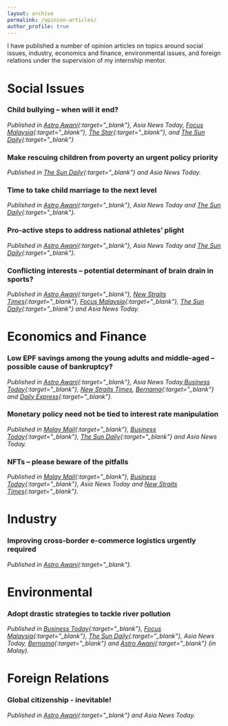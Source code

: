 ```yaml
---
layout: archive
permalink: /opinion-articles/
author_profile: true
---
```


I have published a number of opinion articles on topics around social issues, industry, economics and finance, environmental issues, and foreign relations under the supervision of my internship mentor. 

# Social Issues #
### Child bullying – when will it end? ###
*Published in [Astro Awani](https://www.astroawani.com/berita-malaysia/child-bullying-when-will-it-end-336611){:target="_blank"}, Asia News Today, [Focus Malaysia](https://focusmalaysia.my/child-bullying-will-it-ever-end/){:target="_blank"}, [The Star](https://www.thestar.com.my/opinion/letters/2021/12/18/use-holistic-approach-to-address-child-bullying){:target="_blank"}, and [The Sun Daily](https://thesun.my/opinion_news/tackle-child-bullying-issue-now-AB8704147){:target="_blank"}*

### Make rescuing children from poverty an urgent policy priority ###
*Published in [The Sun Daily](https://thesun.my/opinion_news/eradicating-child-poverty-top-priority-20-01-NF8777852){:target="_blank"} and Asia News Today.*

### Time to take child marriage to the next level ###
*Published in [Astro Awani](https://www.astroawani.com/berita-malaysia/time-take-child-marriage-next-level-342918){:target="_blank"}, Asia News Today and [The Sun Daily](https://thesun.my/opinion_news/time-to-change-child-marriage-laws-CJ8795712){:target="_blank"}.*

### Pro-active steps to address national athletes’ plight ###
*Published in [Astro Awani](https://www.astroawani.com/berita-sukan/proactive-steps-address-national-athletes-plight-342913){:target="_blank"}, Asia News Today and [The Sun Daily](https://thesun.my/opinion_news/address-our-athletes-plight-HN8791955){:target="_blank"}.*

### Conflicting interests – potential determinant of brain drain in sports? ###
*Published in [Astro Awani](https://www.astroawani.com/berita-malaysia/conflicting-interests-potential-determinant-brain-drain-sports-343993){:target="_blank"}, [New Straits Times](https://www.nst.com.my/opinion/columnists/2022/01/767059/zii-jia-row-highlights-conflicting-interests-sports-bodies){:target="_blank"}, [Focus Malaysia](https://focusmalaysia.my/conflicting-interests-potential-determinant-of-brain-drain-in-sports/){:target="_blank"}, [The Sun Daily](https://www.thesundaily.my/opinion/resolve-off-field-sports-malaise-HL8841449){:target="_blank"} and Asia News Today.*

# Economics and Finance #
### Low EPF savings among the young adults and middle-aged – possible cause of bankruptcy? ###
*Published in [Astro Awani](https://www.astroawani.com/berita-malaysia/low-epf-savings-among-young-adults-and-middleaged-possible-cause-bankruptcy-332994){:target="_blank"}, Asia News Today,[Business Today](https://www.businesstoday.com.my/2021/11/27/low-epf-savings-if-not-addressed-could-lead-to-mass-bankruptcy/){:target="_blank"}, [New Straits Times](https://www.nst.com.my/opinion/letters/2021/11/749572/time-bankruptcy-moratorium), [Bernama](https://www.bernama.com/en/thoughts/news.php?id=2029495){:target="_blank"} and [Daily Express](https://www.dailyexpress.com.my/read/4670/avoiding-a-bankruptcy-crisis/){:target="_blank"}.*

### Monetary policy need not be tied to interest rate manipulation ###
*Published in [Malay Mail](https://www.malaymail.com/news/what-you-think/2022/02/17/monetary-policy-need-not-be-tied-to-interest-rate-manipulation-jason-loh-an/2042195){:target="_blank"}, [Business Today](https://www.businesstoday.com.my/2022/02/17/monetary-policy-need-not-be-tied-to-interest-rate-manipulation/){:target="_blank"}, [The Sun Daily](https://www.thesundaily.my/opinion/right-move-to-hold-opr-21-02-HG8877933){:target="_blank"} and Asia News Today.* 

### NFTs – please beware of the pitfalls ###
*Published in [Malay Mail](https://www.malaymail.com/news/what-you-think/2022/02/23/nfts-please-beware-of-the-pitfalls-jason-loh-and-tan-tze-yong/2043402){:target="_blank"}, [Business Today](https://www.businesstoday.com.my/2022/02/23/worryingly-23-of-internet-users-in-malaysia-own-nfts/){:target="_blank"}, Asia News Today and [New Straits Times](https://www.nst.com.my/opinion/letters/2022/02/774793/beware-pitfalls-trading-nfts){:target="_blank"}.*

# Industry #
### Improving cross-border e-commerce logistics urgently required ###
*Published in [Astro Awani](https://www.astroawani.com/berita-malaysia/improving-cross-border-e-commerce-logistics-urgently-required-338815){:target="_blank"}.* 

# Environmental #
### Adopt drastic strategies to tackle river pollution ###
*Published in [Business Today](https://www.businesstoday.com.my/2021/12/22/adopt-drastic-strategies-to-tackle-river-pollution/){:target="_blank"}, [Focus Malaysia](https://focusmalaysia.my/adopt-drastic-strategies-to-tackle-river-pollution/){:target="_blank"}, [The Sun Daily](https://www.thesundaily.my/opinion/adopt-drastic-strategies-to-tackle-river-pollution-EF8700798){:target="_blank"}, Asia News Today, [Bernama](https://www.bernama.com/en/thoughts/news.php?id=2037983){:target="_blank"} and [Astro Awani](https://www.astroawani.com/berita-malaysia/emir-research-cadang-dua-strategi-radikal-tangani-pencemaran-sungai-di-selangor-355165){:target="_blank"} (in Malay).*

# Foreign Relations #
### Global citizenship - inevitable! ###
*Published in [Astro Awani](https://www.astroawani.com/berita-malaysia/global-citizenship-inevitable-335799){:target="_blank"} and Asia News Today.*